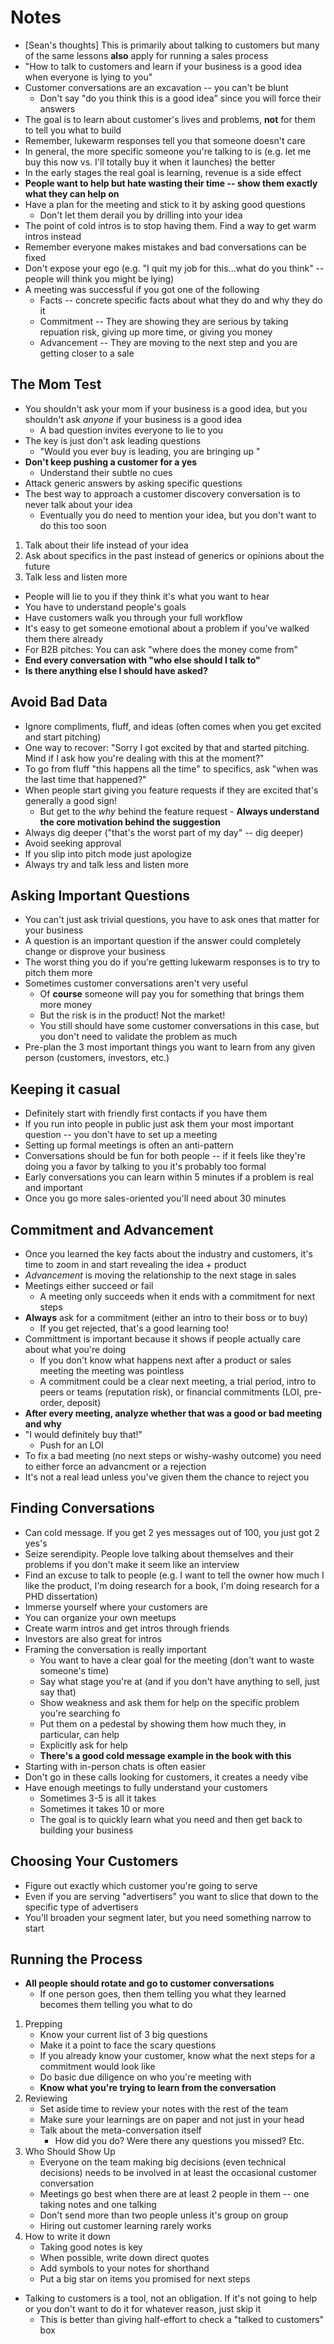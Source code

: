 # Notes

- [Sean's thoughts] This is primarily about talking to customers but many of the same lessons **also** apply for running a sales process
- "How to talk to customers and learn if your business is a good idea when everyone is lying to you"
- Customer conversations are an excavation -- you can't be blunt
  - Don't say "do you think this is a good idea" since you will force their answers
- The goal is to learn about customer's lives and problems, **not** for them to tell you what to build
- Remember, lukewarm responses tell you that someone doesn't care
- In general, the more specific someone you're talking to is (e.g. let me buy this now vs. I'll totally buy it when it launches) the better
- In the early stages the real goal is learning, revenue is a side effect
- **People want to help but hate wasting their time -- show them exactly what they can help on**
- Have a plan for the meeting and stick to it by asking good questions
  - Don't let them derail you by drilling into your idea
- The point of cold intros is to stop having them. Find a way to get warm intros instead
- Remember everyone makes mistakes and bad conversations can be fixed
- Don't expose your ego (e.g. "I quit my job for this...what do you think" -- people will think you might be lying)
- A meeting was successful if you got one of the following
  - Facts -- concrete specific facts about what they do and why they do it
  - Commitment -- They are showing they are serious by taking repuation risk, giving up more time, or giving you money
  - Advancement -- They are moving to the next step and you are getting closer to a sale

## The Mom Test

- You shouldn't ask your mom if your business is a good idea, but you shouldn't ask *anyone* if your business is a good idea
  - A bad question invites everyone to lie to you
- The key is just don't ask leading questions
  - "Would you ever buy <x> is leading, you are bringing up <x>"
- **Don't keep pushing a customer for a yes**
  - Understand their subtle no cues
- Attack generic answers by asking specific questions
- The best way to approach a customer discovery conversation is to never talk about your idea
  - Eventually you do need to mention your idea, but you don't want to do this too soon
1. Talk about their life instead of your idea
2. Ask about specifics in the past instead of generics or opinions about the future
3. Talk less and listen more

- People will lie to you if they think it's what you want to hear
- You have to understand people's goals
- Have customers walk you through your full workflow 
- It's easy to get someone emotional about a problem if you've walked them there already
- For B2B pitches: You can ask "where does the money come from"
- **End every conversation with "who else should I talk to"**
- **Is there anything else I should have asked?**

## Avoid Bad Data

- Ignore compliments, fluff, and ideas (often comes when you get excited and start pitching)
- One way to recover: "Sorry I got excited by that and started pitching. Mind if I ask how you're dealing with this at the moment?"
- To go from fluff "this happens all the time" to specifics, ask "when was the last time that happened?"
- When people start giving you feature requests if they are excited that's generally a good sign!
  - But get to the *why* behind the feature request - **Always understand the core motivation behind the suggestion**
- Always dig deeper ("that's the worst part of my day" -- dig deeper)
- Avoid seeking approval 
- If you slip into pitch mode just apologize 
- Always try and talk less and listen more

## Asking Important Questions

- You can't just ask trivial questions, you have to ask ones that matter for your business
- A question is an important question if the answer could completely change or disprove your business
- The worst thing you do if you're getting lukewarm responses is to try to pitch them more
- Sometimes customer conversations aren't very useful
  - Of **course** someone will pay you for something that brings them more money
  - But the risk is in the product! Not the market!
  - You still should have some customer conversations in this case, but you don't need to validate the problem as much
- Pre-plan the 3 most important things you want to learn from any given person (customers, investors, etc.)

## Keeping it casual

- Definitely start with friendly first contacts if you have them
- If you run into people in public just ask them your most important question -- you don't have to set up a meeting
- Setting up formal meetings is often an anti-pattern 
- Conversations should be fun for both people -- if it feels like they're doing you a favor by talking to you it's probably too formal 
- Early conversations you can learn within 5 minutes if a problem is real and important
- Once you go more sales-oriented you'll need about 30 minutes

## Commitment and Advancement

- Once you learned the key facts about the industry and customers, it's time to zoom in and start revealing the idea + product
- *Advancement* is moving the relationship to the next stage in sales
- Meetings either succeed or fail
  - A meeting only succeeds when it ends with a commitment for next steps
- **Always** ask for a commitment (either an intro to their boss or to buy)
  - If you get rejected, that's a good learning too!
- Committment is important because it shows if people actually care about what you're doing
  - If you don't know what happens next after a product or sales meeting the meeting was pointless
  - A commitment could be a clear next meeting, a trial period, intro to peers or teams (reputation risk), or financial commitments (LOI, pre-order, deposit)
- **After every meeting, analyze whether that was a good or bad meeting and why**
- "I would definitely buy that!"
  - Push for an LOI
- To fix a bad meeting (no next steps or wishy-washy outcome) you need to either force an advancment or a rejection
- It's not a real lead unless you've given them the chance to reject you

## Finding Conversations

- Can cold message. If you get 2 yes messages out of 100, you just got 2 yes's
- Seize serendipity. People love talking about themselves and their problems if you don't make it seem like an interview
- Find an excuse to talk to people (e.g. I want to tell the owner how much I like the product, I'm doing research for a book, I'm doing research for a PHD dissertation)
- Immerse yourself where your customers are
- You can organize your own meetups
- Create warm intros and get intros through friends
- Investors are also great for intros
- Framing the conversation is really important
  - You want to have a clear goal for the meeting (don't want to waste someone's time)
  - Say what stage you're at (and if you don't have anything to sell, just say that)
  - Show weakness and ask them for help on the specific problem you're searching fo
  - Put them on a pedestal by showing them how much they, in particular, can help
  - Explicitly ask for help       
  - **There's a good cold message example in the book with this**
- Starting with in-person chats is often easier
- Don't go in these calls looking for customers, it creates a needy vibe
- Have enough meetings to fully understand your customers
  - Sometimes 3-5 is all it takes
  - Sometimes it takes 10 or more
  - The goal is to quickly learn what you need and then get back to building your business

## Choosing Your Customers

- Figure out exactly which customer you're going to serve
- Even if you are serving "advertisers" you want to slice that down to the specific type of advertisers
- You'll broaden your segment later, but you need something narrow to start

## Running the Process

- **All people should rotate and go to customer conversations**
  - If one person goes, then them telling you what they learned becomes them telling you what to do

1. Prepping
   - Know your current list of 3 big questions
   - Make it a point to face the scary questions
   - If you already know your customer, know what the next steps for a commitment would look like
   - Do basic due diligence on who you're meeting with
   - **Know what you're trying to learn from the conversation**
2. Reviewing
   - Set aside time to review your notes with the rest of the team
   - Make sure your learnings are on paper and not just in your head
   - Talk about the meta-conversation itself
     - How did you do? Were there any questions you missed? Etc.
3. Who Should Show Up
   - Everyone on the team making big decisions (even technical decisions) needs to be involved in at least the occasional customer conversation
   - Meetings go best when there are at least 2 people in them -- one taking notes and one talking
   - Don't send more than two people unless it's group on group
   - Hiring out customer learning rarely works
4. How to write it down
    - Taking good notes is key
    - When possible, write down direct quotes
    - Add symbols to your notes for shorthand
    - Put a big star on items you promised for next steps

- Talking to customers is a tool, not an obligation. If it's not going to help or you don't want to do it for whatever reason, just skip it
  - This is better than giving half-effort to check a "talked to customers" box